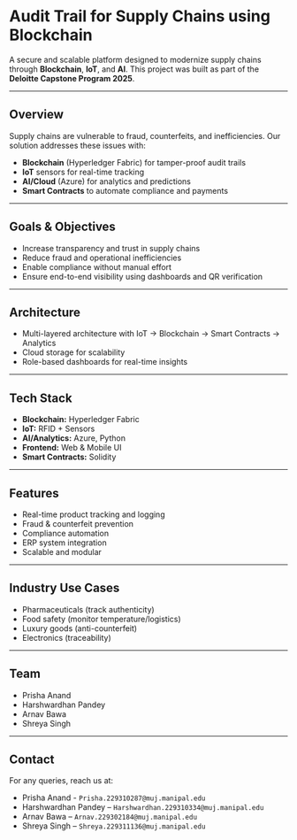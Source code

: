 # Audit Trail for Supply Chains using Blockchain

A secure and scalable platform designed to modernize supply chains through **Blockchain**, **IoT**, and **AI**. This project was built as part of the **Deloitte Capstone Program 2025**.

---

## Overview

Supply chains are vulnerable to fraud, counterfeits, and inefficiencies. Our solution addresses these issues with:

- **Blockchain** (Hyperledger Fabric) for tamper-proof audit trails
- **IoT** sensors for real-time tracking
- **AI/Cloud** (Azure) for analytics and predictions
- **Smart Contracts** to automate compliance and payments

---

## Goals & Objectives

- Increase transparency and trust in supply chains
- Reduce fraud and operational inefficiencies
- Enable compliance without manual effort
- Ensure end-to-end visibility using dashboards and QR verification

---

## Architecture

- Multi-layered architecture with IoT → Blockchain → Smart Contracts → Analytics
- Cloud storage for scalability
- Role-based dashboards for real-time insights

---

## Tech Stack

- **Blockchain:** Hyperledger Fabric
- **IoT:** RFID + Sensors
- **AI/Analytics:** Azure, Python
- **Frontend:** Web & Mobile UI
- **Smart Contracts:** Solidity

---

## Features

- Real-time product tracking and logging
- Fraud & counterfeit prevention
- Compliance automation
- ERP system integration
- Scalable and modular

---

## Industry Use Cases

- Pharmaceuticals (track authenticity)
- Food safety (monitor temperature/logistics)
- Luxury goods (anti-counterfeit)
- Electronics (traceability)

---

## Team

- Prisha Anand
- Harshwardhan Pandey  
- Arnav Bawa  
- Shreya Singh  

---

## Contact

For any queries, reach us at:  
- Prisha Anand - `Prisha.229310287@muj.manipal.edu`  
- Harshwardhan Pandey – `Harshwardhan.229310334@muj.manipal.edu`  
- Arnav Bawa – `Arnav.229302184@muj.manipal.edu`  
- Shreya Singh – `Shreya.229311136@muj.manipal.edu`  
